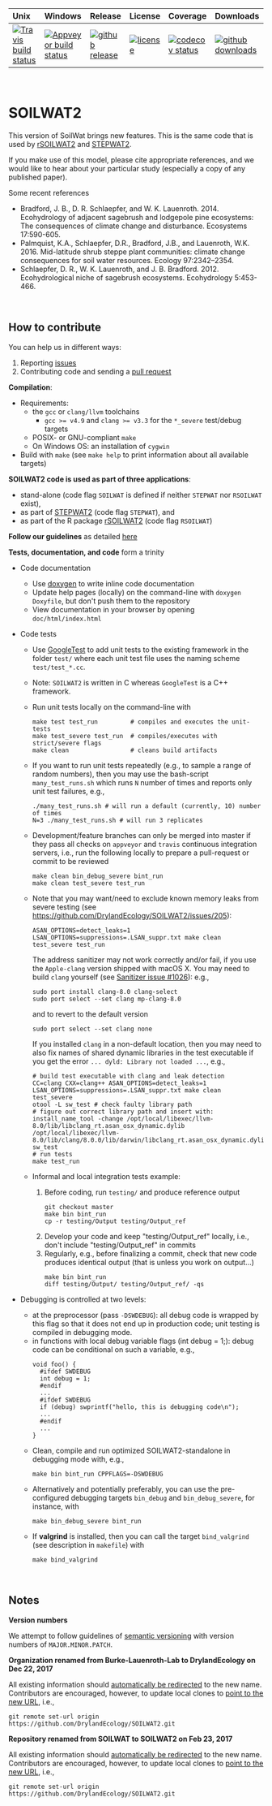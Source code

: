 | Unix | Windows | Release | License | Coverage | Downloads |
| :---- | :---- | :---- | :---- | :---- | :---- |
[ ![Travis build status][1]][2] | [![Appveyor build status][3]][4] | [ ![github release][5]][6] | [![license][7]][8] | [![codecov status][9]][10] | [![github downloads][11]][12] |

[1]: https://travis-ci.org/DrylandEcology/SOILWAT2.svg?branch=master
[2]: https://travis-ci.org/DrylandEcology/SOILWAT2
[3]: https://ci.appveyor.com/api/projects/status/noes9lralyjhen3t/branch/master?svg=true
[4]: https://ci.appveyor.com/project/DrylandEcologyGit/soilwat2/branch/master
[5]: https://img.shields.io/github/release/DrylandEcology/SOILWAT2.svg?label=current+release
[6]: https://github.com/DrylandEcology/SOILWAT2/releases
[7]: https://img.shields.io/github/license/DrylandEcology/SOILWAT2.svg
[8]: https://www.gnu.org/licenses/gpl.html
[9]: https://codecov.io/gh/DrylandEcology/SOILWAT2/branch/master/graph/badge.svg
[10]: https://codecov.io/gh/DrylandEcology/SOILWAT2
[11]: https://img.shields.io/github/downloads/DrylandEcology/SOILWAT2/total.svg
[12]: https://github.com/DrylandEcology/SOILWAT2

<br>

# SOILWAT2

This version of SoilWat brings new features. This is the same
code that is used by [rSOILWAT2](https://github.com/DrylandEcology/rSOILWAT2)
and [STEPWAT2](https://github.com/DrylandEcology/STEPWAT2).

If you make use of this model, please cite appropriate references, and we would
like to hear about your particular study (especially a copy of any published
paper).


Some recent references

* Bradford, J. B., D. R. Schlaepfer, and W. K. Lauenroth. 2014. Ecohydrology of
  adjacent sagebrush and lodgepole pine ecosystems: The consequences of climate
  change and disturbance. Ecosystems 17:590-605.
* Palmquist, K.A., Schlaepfer, D.R., Bradford, J.B., and Lauenroth, W.K. 2016.
  Mid-latitude shrub steppe plant communities: climate change consequences for
  soil water resources. Ecology 97:2342–2354.
* Schlaepfer, D. R., W. K. Lauenroth, and J. B. Bradford. 2012. Ecohydrological
  niche of sagebrush ecosystems. Ecohydrology 5:453-466.

<br>

## How to contribute
You can help us in different ways:

1. Reporting [issues](https://github.com/DrylandEcology/SOILWAT2/issues)
2. Contributing code and sending a
   [pull request](https://github.com/DrylandEcology/SOILWAT2/pulls)


__Compilation__:
  * Requirements:
    - the `gcc` or `clang/llvm` toolchains
      - `gcc >= v4.9` and `clang >= v3.3` for the `*_severe` test/debug targets
    - POSIX- or GNU-compliant `make`
    - On Windows OS: an installation of `cygwin`
  * Build with `make` (see `make help` to print information about all
    available targets)


__SOILWAT2 code is used as part of three applications__:
  * stand-alone (code flag `SOILWAT` is defined if neither `STEPWAT` nor
    `RSOILWAT` exist),
  * as part of [STEPWAT2](https://github.com/DrylandEcology/STEPWAT2)
    (code flag `STEPWAT`), and
  * as part of the R package
    [rSOILWAT2](https://github.com/DrylandEcology/rSOILWAT2)
    (code flag `RSOILWAT`)


__Follow our guidelines__ as detailed
[here](https://github.com/DrylandEcology/workflow_guidelines)

__Tests, documentation, and code__ form a trinity
- Code documentation
  * Use [doxygen](http://www.stack.nl/~dimitri/doxygen/) to write inline code
    documentation
  * Update help pages (locally) on the command-line with `doxygen Doxyfile`,
    but don't push them to the repository
  * View documentation in your browser by opening `doc/html/index.html`

- Code tests
  * Use [GoogleTest](https://github.com/google/googletest/blob/master/googletest/docs/Documentation.md)
    to add unit tests to the existing framework in the folder `test/` where
    each unit test file uses the naming scheme `test/test_*.cc`.
  * Note: `SOILWAT2` is written in C whereas `GoogleTest` is a C++ framework.
  * Run unit tests locally on the command-line with
    ```
    make test test_run         # compiles and executes the unit-tests
    make test_severe test_run  # compiles/executes with strict/severe flags
    make clean                 # cleans build artifacts
    ```
  * If you want to run unit tests repeatedly (e.g., to sample a range of
    random numbers), then you may use the bash-script `many_test_runs.sh` which
    runs `N` number of times and reports only unit test failures, e.g.,
    ```
    ./many_test_runs.sh # will run a default (currently, 10) number of times
    N=3 ./many_test_runs.sh # will run 3 replicates
    ```
  * Development/feature branches can only be merged into master if they pass
    all checks on `appveyor` and `travis` continuous integration servers, i.e.,
    run the following locally to prepare a pull-request or commit to be reviewed
    ```
    make clean bin_debug_severe bint_run
    make clean test_severe test_run
    ```
  * Note that you may want/need to exclude known memory leaks from severe
    testing (see https://github.com/DrylandEcology/SOILWAT2/issues/205):
    ```
    ASAN_OPTIONS=detect_leaks=1 LSAN_OPTIONS=suppressions=.LSAN_suppr.txt make clean test_severe test_run
    ```

    The address sanitizer may not work correctly and/or fail, if you use the
    `Apple-clang` version shipped with macOS X. You may need to build `clang`
    yourself
    (see [Sanitizer issue #1026](https://github.com/google/sanitizers/issues/1026)):
    e.g.,
    ```
    sudo port install clang-8.0 clang-select
    sudo port select --set clang mp-clang-8.0
    ```
    and to revert to the default version
    ```
    sudo port select --set clang none
    ```
    If you installed `clang` in a non-default location, then you
    may need to also fix names of shared dynamic libraries in the test
    executable if you get the error `... dyld: Library not loaded ...`, e.g.,
    ```
    # build test executable with clang and leak detection
    CC=clang CXX=clang++ ASAN_OPTIONS=detect_leaks=1 LSAN_OPTIONS=suppressions=.LSAN_suppr.txt make clean test_severe
    otool -L sw_test # check faulty library path
    # figure out correct library path and insert with:
    install_name_tool -change /opt/local/libexec/llvm-8.0/lib/libclang_rt.asan_osx_dynamic.dylib /opt/local/libexec/llvm-8.0/lib/clang/8.0.0/lib/darwin/libclang_rt.asan_osx_dynamic.dylib sw_test
    # run tests
    make test_run
    ```

  * Informal and local integration tests example:
    1. Before coding, run `testing/` and produce reference output
        ```
        git checkout master
        make bin bint_run
        cp -r testing/Output testing/Output_ref
        ```
    2. Develop your code and keep "testing/Output_ref" locally, i.e., don't
    include "testing/Output_ref" in commits
    3. Regularly, e.g., before finalizing a commit, check that new code produces
    identical output (that is unless you work on output...)
        ```
        make bin bint_run
        diff testing/Output/ testing/Output_ref/ -qs
        ```

- Debugging is controlled at two levels:
  * at the preprocessor (pass `-DSWDEBUG`):
    all debug code is wrapped by this flag so that it does not end up in
    production code; unit testing is compiled in debugging mode.
  * in functions with local debug variable flags (int debug = 1;):
    debug code can be conditional on such a variable, e.g.,
    ```
    void foo() {
      #ifdef SWDEBUG
      int debug = 1;
      #endif
      ...
      #ifdef SWDEBUG
      if (debug) swprintf("hello, this is debugging code\n");
      ...
      #endif
      ...
    }
    ```
  * Clean, compile and run optimized SOILWAT2-standalone in debugging mode
    with, e.g.,
    ```
    make bin bint_run CPPFLAGS=-DSWDEBUG
    ```
  * Alternatively and potentially preferably, you can use the pre-configured
    debugging targets
    `bin_debug` and `bin_debug_severe`, for instance, with
    ```
    make bin_debug_severe bint_run
    ```
  * If **valgrind** is installed, then you can call the target `bind_valgrind`
    (see description in `makefile`) with
    ```
    make bind_valgrind
    ```

<br>

## Notes

__Version numbers__

We attempt to follow guidelines of [semantic versioning](http://semver.org/)
with version numbers of `MAJOR.MINOR.PATCH`.


__Organization renamed from Burke-Lauenroth-Lab to DrylandEcology on Dec 22, 2017__

All existing information should
[automatically be redirected](https://help.github.com/articles/renaming-a-repository/)
to the new name.
Contributors are encouraged, however, to update local clones to
[point to the new URL](https://help.github.com/articles/changing-a-remote-s-url/),
i.e.,
```
git remote set-url origin https://github.com/DrylandEcology/SOILWAT2.git
```


__Repository renamed from SOILWAT to SOILWAT2 on Feb 23, 2017__

All existing information should
[automatically be redirected](https://help.github.com/articles/renaming-a-repository/)
to the new name.
Contributors are encouraged, however, to update local clones to
[point to the new URL](https://help.github.com/articles/changing-a-remote-s-url/),
i.e.,
```
git remote set-url origin https://github.com/DrylandEcology/SOILWAT2.git
```
